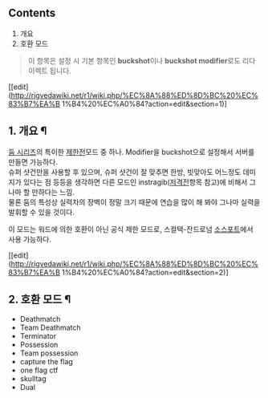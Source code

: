 ## Contents

    

1. 개요 
2. 호환 모드 

> 이 항목은 설정 시 기본 항목인 **buckshot**이나 **buckshot modifier**로도 리다이렉트 됩니다.

[[edit](http://rigvedawiki.net/r1/wiki.php/%EC%8A%88%ED%8D%BC%20%EC%83%B7%EA%B
1%B4%20%EC%A0%84?action=edit&section=1)]

## 1. 개요 ¶

  

[둠 시리즈](%EB%91%A0%20%EC%8B%9C%EB%A6%AC%EC%A6%88.md)의 특이한
[제한전](%EC%A0%9C%ED%95%9C%EC%A0%84.md)모드 중 하나. Modifier을 buckshot으로 설정해서 서버를
만들면 가능하다.  
슈퍼 샷건만을 사용할 후 있으며, 슈퍼 샷건이 잘 맞추면 한방, 빗맞아도 어느정도 데미지가 있다는 점 등등을 생각하면 다른 모드인
instragib([저격전](%EC%A0%80%EA%B2%A9%EC%A0%84.md)항목 참고)에 비해서 그나마 할 만하다는 느낌.  
물론 둠의 특성상 실력차의 장벽이 정말 크기 때문에 연습을 많이 해 봐야 그나마 실력을 발휘할 수 있을 것이다.

  

이 모드는 워드에 의한 호환이 아닌 공식 제한 모드로, 스컬택-잔드로넘 [소스포트](%EB%91%A0%20%EC%86%8C%EC%8A%A4%20%ED%8F%AC%ED%8A%B8.md)에서 사용 가능하다.

  

[[edit](http://rigvedawiki.net/r1/wiki.php/%EC%8A%88%ED%8D%BC%20%EC%83%B7%EA%B
1%B4%20%EC%A0%84?action=edit&section=2)]

## 2. 호환 모드 ¶

  

  * Deathmatch
  * Team Deathmatch
  * Terminator
  * Possession
  * Team possession
  * capture the flag
  * one flag ctf
  * skulltag
  * Dual

